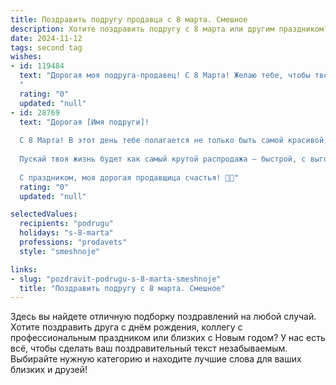 ```yaml
---
title: Поздравить подругу продавца с 8 марта. Смешное
description: Хотите поздравить подругу с 8 марта или другим праздником? Наш ИИ создаст незабываемое поздравление, а вы обязательно выделитесь среди других.  
date: 2024-11-12
tags: second tag
wishes:
- id: 119484
  text: "Дорогая моя подруга-продавец! С 8 Марта! Желаю тебе, чтобы твои продажи взлетели выше облаков, а клиенты были настолько довольны, что готовы были бы за твои улыбки платить вдвойне!  Пусть этот день будет полон комплиментов, цветов и, конечно же,  вкусного шоколада –  ведь ты это заслужила,  работая с таким сложным товаром, как люди! 😉
  "
  rating: "0"
  updated: "null"
- id: 28769
  text: "Дорогая [Имя подруги]!
  
  С 8 Марта! В этот день тебе полагается не только быть самой красивой, но и получать столько же подарков, сколько ты продаёшь товаров! Желаю, чтобы в жизни всегда были «складные» запасы счастья, а клиенты только «приходили» за хорошим настроением! Пусть в твоем магазине не будет возвратов, а только радость и смех.
  
  Пускай твоя жизнь будет как самый крутой распродажа – быстрой, с выгодными предложениями и полна приятных сюрпризов!
  
  С праздником, моя дорогая продавщица счастья! 🌷💖"
  rating: "0"
  updated: "null"

selectedValues:
  recipients: "podrugu"
  holidays: "s-8-marta"
  professions: "prodavets"
  style: "smeshnoje"

links:
- slug: "pozdravit-podrugu-s-8-marta-smeshnoje"
  title: "Поздравить подругу с 8 марта. Смешное"
---
```


Здесь вы найдете отличную подборку поздравлений на любой случай.
Хотите поздравить друга с днём рождения, коллегу с профессиональным праздником или близких с Новым годом? У нас есть всё, чтобы сделать ваш поздравительный текст незабываемым. Выбирайте нужную категорию и находите лучшие слова для ваших близких и друзей!

